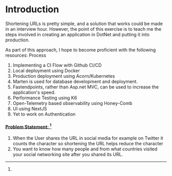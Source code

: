 # Introduction

Shortening URLs is pretty simple, and a solution that works could be made in an interview hour. However, the point of this exercise is to teach me the steps involved in creating an application in DotNet and putting it into production.

As part of this approach, I hope to become proficient with the following resources: Process

1. Implementing a CI Flow with Github CI/CD
2. Local deployment using Docker
3. Production deployment using Acorn/Kubernetes
4. Marten is used for database development and deployment.
5. Fastendpoints, rather than Asp.net MVC, can be used to increase the application's speed.
6. Performance Testing using K6
7. Open-Telemetry based observability using Honey-Comb
8. UI using NextJS&#x20;
9. Yet to work on Authentication

#### ****[**Problem Statement:** ](#user-content-fn-1)[^1]****

1. When the User shares the URL in social media for example on Twitter it counts the character so shortening the URL helps reduce the character
2. You want to know how many people and from what countries visited your social networking site after you shared its URL.



[^1]: 
